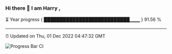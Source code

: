 ### Hi there 👋 I am Harry , 

⏳ Year progress { ███████████████████████████▁▁▁ } 91.56 %

---

⏰ Updated on Thu, 01 Dec 2022 04:47:32 GMT

![Progress Bar CI](https://github.com/duykhang68/duykhang68/workflows/Progress%20Bar%20CI/badge.svg)
